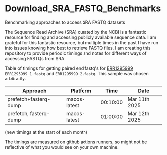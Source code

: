 # Download_SRA_FASTQ_Benchmarks
Benchmarking approaches to access SRA FASTQ datasets

The Sequence Read Archive (SRA) curated by the NCBI is a fantastic resource for finding and accessing publicly available sequence data.
I am grateful for this fantastic resource, but multiple times in the past I have run into issues knowing how best to retrieve FASTQ files.
I am creating this repository to provide periodic timings and notes for different ways of accessing FASTQs from SRA.

Table of timings for getting paired end fastq's for
[ERR1295999](https://trace.ncbi.nlm.nih.gov/Traces/?view=run_browser&acc=ERR1295999&display=metadata)
 `ERR1295999_1.fastq` and `ERR1295999_2.fastq`. This sample was chosen arbitrarily.

| Approach | Platform | Time | Date |
| -------- | -------- | ---- | ---- |
| prefetch+fasterq-dump | macos-latest | 00:10:00 | Mar 11th 2025 |
| prefetch, fasterq-dump | macos-latest | 01:00:00 | Mar 12th 2025 |
(new timings at the start of each month)

The timings are measured on github actions runners, so might not be reflective of
what you would see on your own machine.